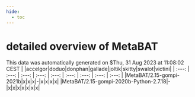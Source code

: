 ```yaml
---
hide:
  - toc
---
```


detailed overview of MetaBAT
============================


This data was automatically generated on $Thu, 31 Aug 2023 at 11:08:02 CEST
| |accelgor|doduo|donphan|gallade|joltik|skitty|swalot|victini|
| :---: | :---: | :---: | :---: | :---: | :---: | :---: | :---: | :---: |
|MetaBAT/2.15-gompi-2021b|x|x|x|-|x|x|x|x|
|MetaBAT/2.15-gompi-2020b-Python-2.7.18|-|x|x|x|x|x|x|x|
